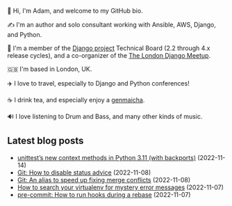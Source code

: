 <p>👋 Hi, I'm Adam, and welcome to my GitHub bio.<p>✍️ I'm an author and solo consultant working with Ansible, AWS, Django, and Python.<p>🦄 I'm a member of the <a class="reference external" href="https://www.djangoproject.com/foundation/teams/">Django project</a> Technical Board (2.2 through 4.x release cycles), and a co-organizer of the <a class="reference external" href="https://www.djangolondon.com/">The London Django Meetup</a>.<p>🇬🇧 I'm based in London, UK.<p>✈️ I love to travel, especially to Django and Python conferences!<p>☕️ I drink tea, and especially enjoy a <a class="reference external" href="https://en.wikipedia.org/wiki/Genmaicha">genmaicha</a>.<p>🔊 I love listening to Drum and Bass, and many other kinds of music.</p></p></p></p></p></p></p>

## Latest blog posts

* [unittest’s new context methods in Python 3.11 (with backports)](https://adamj.eu/tech/2022/11/14/unittest-context-methods-python-3-11-backports/) (2022-11-14)
* [Git: How to disable status advice](https://adamj.eu/tech/2022/11/08/git-disable-status-advice/) (2022-11-08)
* [Git: An alias to speed up fixing merge conflicts](https://adamj.eu/tech/2022/11/08/git-aliases-speed-up-fixing-merge-conflicts/) (2022-11-08)
* [How to search your virtualenv for mystery error messages](https://adamj.eu/tech/2022/11/07/search-your-virtualenv-mystery-error-messages/) (2022-11-07)
* [pre-commit: How to run hooks during a rebase](https://adamj.eu/tech/2022/11/07/pre-commit-run-hooks-rebase/) (2022-11-07)